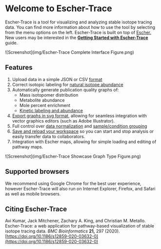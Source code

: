 # Welcome to Escher-Trace

Escher-Trace is a tool for visualizing and analyzing stable isotope tracing data. You can find more information about how to use the tool by selecting from the menu options on the left. Escher-Trace is built on top of [Escher.](https://escher.github.io/#/) New users may be interested in the [**Getting Started with Escher-Trace**](GettingStarted) guide. 

![Screenshot](img/Escher-Trace Complete Interface Figure.png)

## Features
1. Upload data in a simple JSON or CSV [format](GettingStarted/#13-importing-tracer-data)
2. Correct isotopic labeling for [natural isotope abundance](Calculations/#91-natural-isotope-abundance-correction)
3. Automatically generate publication quality graphs of:
    - Mass isotopomer distribution
    - Metabolite abundance
    - Mole percent enrichment
    - [Kinetic labeling and abundance](Analysis/#63-generate-time-series-graphs)   
4. [Export graphs in svg format](EditIndivGraphs/#24-downloading-an-individual-graph), allowing for seamless integration with vector graphics editors (such as Adobe Illustrator).
5. Full control over [data normalization](Analysis/#62-normalize-metabolite-abundances) and [sample/condition grouping](EditData)
6. [Save and reload your workspace](SaveWorkspace) so you can start and stop analysis or easily transfer data to collaborators.
7. Integration with Escher maps, allowing for simple loading and editing of pathway maps.


![Screenshot](img/Escher-Trace Showcase Graph Type Figure.png)

## Supported browsers
We recommend using Google Chrome for the best user experience, however Escher-Trace will also run on Internet Explorer, Firefox, and Safari as well as mobile browsers.

## Citing Escher-Trace
Avi Kumar, Jack Mitchener, Zachary A. King, and Christian M. Metallo. Escher-Trace: a web application for pathway-based visualization of stable isotope tracing data. *BMC Bioinformatics* **21,** 297 (2020). [https://doi.org/10.1186/s12859-020-03632-0](https://doi.org/10.1186/s12859-020-03632-0)

